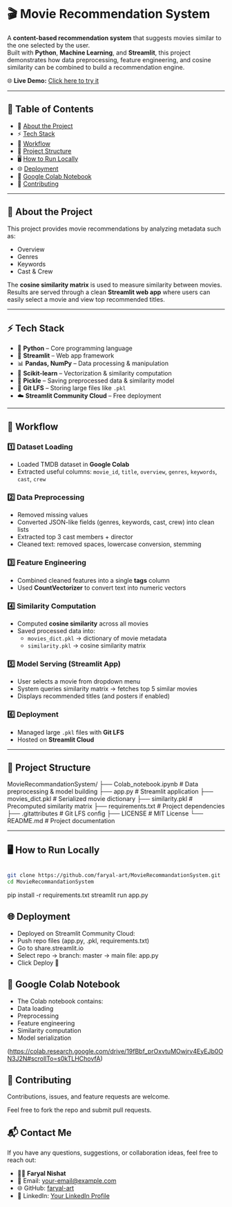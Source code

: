 
# 🎬 Movie Recommendation System  

A **content-based recommendation system** that suggests movies similar to the one selected by the user.  
Built with **Python**, **Machine Learning**, and **Streamlit**, this project demonstrates how data preprocessing, feature engineering, and cosine similarity can be combined to build a recommendation engine.  

🌐 **Live Demo:** [Click here to try it](https://movierecommandationsystem-kwuocn9krrw4jpqur2r3un.streamlit.app/)  

---

## 📖 Table of Contents


- 🚀 [About the Project](#-about-the-project)  
- ⚡ [Tech Stack](#-tech-stack)  
- 🔄 [Workflow](#-workflow)  
- 📂 [Project Structure](#-project-structure)  
- 🖥️ [How to Run Locally](#️-how-to-run-locally)  
- 🌐 [Deployment](#-deployment)  
- 📒 [Google Colab Notebook](#-google-colab-notebook)  
- 🤝 [Contributing](#-contributing) 

---

## 🚀 About the Project  
This project provides movie recommendations by analyzing metadata such as:  
- Overview  
- Genres  
- Keywords  
- Cast & Crew  

The **cosine similarity matrix** is used to measure similarity between movies.  
Results are served through a clean **Streamlit web app** where users can easily select a movie and view top recommended titles.  

---

## ⚡ Tech Stack  

- 🐍 **Python** – Core programming language  
- 🎨 **Streamlit** – Web app framework  
- 📊 **Pandas, NumPy** – Data processing & manipulation  
- 🤖 **Scikit-learn** – Vectorization & similarity computation  
- 💾 **Pickle** – Saving preprocessed data & similarity model  
- 🔗 **Git LFS** – Storing large files like `.pkl`  
- ☁️ **Streamlit Community Cloud** – Free deployment  

---

## 🔄 Workflow  

### 1️⃣ Dataset Loading  
- Loaded TMDB dataset in **Google Colab**  
- Extracted useful columns: `movie_id`, `title`, `overview`, `genres`, `keywords`, `cast`, `crew`  

### 2️⃣ Data Preprocessing  
- Removed missing values  
- Converted JSON-like fields (genres, keywords, cast, crew) into clean lists  
- Extracted top 3 cast members + director  
- Cleaned text: removed spaces, lowercase conversion, stemming  

### 3️⃣ Feature Engineering  
- Combined cleaned features into a single **tags** column  
- Used **CountVectorizer** to convert text into numeric vectors  

### 4️⃣ Similarity Computation  
- Computed **cosine similarity** across all movies  
- Saved processed data into:  
  - `movies_dict.pkl` → dictionary of movie metadata  
  - `similarity.pkl` → cosine similarity matrix  

### 5️⃣ Model Serving (Streamlit App)  
- User selects a movie from dropdown menu  
- System queries similarity matrix → fetches top 5 similar movies  
- Displays recommended titles (and posters if enabled)  

### 6️⃣ Deployment  
- Managed large `.pkl` files with **Git LFS**  
- Hosted on **Streamlit Cloud**  

---

## 📂 Project Structure  

MovieRecommandationSystem/
├── Colab_notebook.ipynb # Data preprocessing & model building
├── app.py # Streamlit application
├── movies_dict.pkl # Serialized movie dictionary
├── similarity.pkl # Precomputed similarity matrix
├── requirements.txt # Project dependencies
├── .gitattributes # Git LFS config
├── LICENSE # MIT License
└── README.md # Project documentation


---

## 🖥️ How to Run Locally  

```bash

git clone https://github.com/faryal-art/MovieRecommandationSystem.git
cd MovieRecommandationSystem
```
pip install -r requirements.txt
streamlit run app.py

## 🌐 Deployment

- Deployed on Streamlit Community Cloud:
- Push repo files (app.py, .pkl, requirements.txt)
- Go to share.streamlit.io
- Select repo → branch: master → main file: app.py
- Click Deploy 🎉

## 📒 Google Colab Notebook

- The Colab notebook contains:
- Data loading
- Preprocessing
- Feature engineering
- Similarity computation
- Model serialization

(https://colab.research.google.com/drive/19fBbf_prOxvtuMOwjrv4EyEJb0ON3J2N#scrollTo=s0kTLHChovfA)

## 🤝 Contributing

Contributions, issues, and feature requests are welcome.

Feel free to fork the repo and submit pull requests.

## 📬 Contact Me  

If you have any questions, suggestions, or collaboration ideas, feel free to reach out:  

- 👩‍💻 **Faryal Nishat**  
- 📧 Email: [your-email@example.com](faryalnishat7@gmail.com)  
- 🌐 GitHub: [faryal-art](https://github.com/faryal-art)  
- 💼 LinkedIn: [Your LinkedIn Profile](https://www.linkedin.com/in/faryal-nishat-5a24422b1/)  

